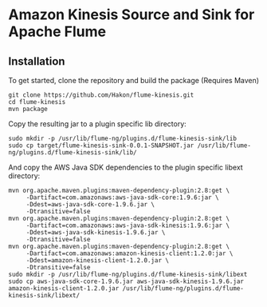 # Amazon Kinesis Source and Sink for Apache Flume

## Installation

To get started, clone the repository and build the package (Requires Maven)

```
git clone https://github.com/Hakon/flume-kinesis.git
cd flume-kinesis
mvn package
```

Copy the resulting jar to a plugin specific lib directory:
```
sudo mkdir -p /usr/lib/flume-ng/plugins.d/flume-kinesis-sink/lib
sudo cp target/flume-kinesis-sink-0.0.1-SNAPSHOT.jar /usr/lib/flume-ng/plugins.d/flume-kinesis-sink/lib/
```

And copy the AWS Java SDK dependencies to the plugin specific libext directory:
```
mvn org.apache.maven.plugins:maven-dependency-plugin:2.8:get \
     -Dartifact=com.amazonaws:aws-java-sdk-core:1.9.6:jar \
     -Ddest=aws-java-sdk-core-1.9.6.jar \
     -Dtransitive=false
mvn org.apache.maven.plugins:maven-dependency-plugin:2.8:get \
     -Dartifact=com.amazonaws:aws-java-sdk-kinesis:1.9.6:jar \
     -Ddest=aws-java-sdk-kinesis-1.9.6.jar \
     -Dtransitive=false
mvn org.apache.maven.plugins:maven-dependency-plugin:2.8:get \
     -Dartifact=com.amazonaws:amazon-kinesis-client:1.2.0:jar \
     -Ddest=amazon-kinesis-client-1.2.0.jar \
     -Dtransitive=false
sudo mkdir -p /usr/lib/flume-ng/plugins.d/flume-kinesis-sink/libext
sudo cp aws-java-sdk-core-1.9.6.jar aws-java-sdk-kinesis-1.9.6.jar amazon-kinesis-client-1.2.0.jar /usr/lib/flume-ng/plugins.d/flume-kinesis-sink/libext/
```